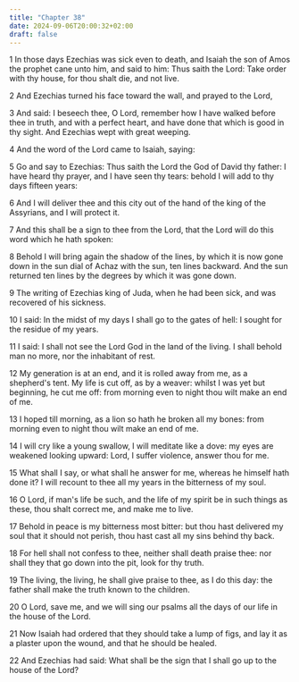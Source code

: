 ```yaml
---
title: "Chapter 38"
date: 2024-09-06T20:00:32+02:00
draft: false
---
```



1 In those days Ezechias was sick even to death, and Isaiah the son of Amos the prophet cane unto him, and said to him: Thus saith the Lord: Take order with thy house, for thou shalt die, and not live.

2 And Ezechias turned his face toward the wall, and prayed to the Lord,

3 And said: I beseech thee, O Lord, remember how I have walked before thee in truth, and with a perfect heart, and have done that which is good in thy sight. And Ezechias wept with great weeping.

4 And the word of the Lord came to Isaiah, saying:

5 Go and say to Ezechias: Thus saith the Lord the God of David thy father: I have heard thy prayer, and I have seen thy tears: behold I will add to thy days fifteen years:

6 And I will deliver thee and this city out of the hand of the king of the Assyrians, and I will protect it.

7 And this shall be a sign to thee from the Lord, that the Lord will do this word which he hath spoken:

8 Behold I will bring again the shadow of the lines, by which it is now gone down in the sun dial of Achaz with the sun, ten lines backward. And the sun returned ten lines by the degrees by which it was gone down.

9 The writing of Ezechias king of Juda, when he had been sick, and was recovered of his sickness.

10 I said: In the midst of my days I shall go to the gates of hell: I sought for the residue of my years.

11 I said: I shall not see the Lord God in the land of the living. I shall behold man no more, nor the inhabitant of rest.

12 My generation is at an end, and it is rolled away from me, as a shepherd's tent. My life is cut off, as by a weaver: whilst I was yet but beginning, he cut me off: from morning even to night thou wilt make an end of me.

13 I hoped till morning, as a lion so hath he broken all my bones: from morning even to night thou wilt make an end of me.

14 I will cry like a young swallow, I will meditate like a dove: my eyes are weakened looking upward: Lord, I suffer violence, answer thou for me.

15 What shall I say, or what shall he answer for me, whereas he himself hath done it? I will recount to thee all my years in the bitterness of my soul.

16 O Lord, if man's life be such, and the life of my spirit be in such things as these, thou shalt correct me, and make me to live.

17 Behold in peace is my bitterness most bitter: but thou hast delivered my soul that it should not perish, thou hast cast all my sins behind thy back.

18 For hell shall not confess to thee, neither shall death praise thee: nor shall they that go down into the pit, look for thy truth.

19 The living, the living, he shall give praise to thee, as I do this day: the father shall make the truth known to the children.

20 O Lord, save me, and we will sing our psalms all the days of our life in the house of the Lord.

21 Now Isaiah had ordered that they should take a lump of figs, and lay it as a plaster upon the wound, and that he should be healed.

22 And Ezechias had said: What shall be the sign that I shall go up to the house of the Lord?


